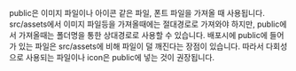 public은 이미지 파일이나 아이콘 같은 파일, 폰트 파일을 가져올 때 사용됩니다.
src/assets에서  이미지 파일등을 가져올때에는 절대경로로 가져와야 하지만, public에서 가져올때는 폴더명을 통한 상대경로로 사용할 수 있습니다.
배포시에 public에 들어가 있는 파일은 src/assets에 비해 파일이 덜 깨진다는 장점이 있습니다.
따라서 다회성으로 사용되는 파일이나 icon은 public에 넣는 것이 권장됩니다.